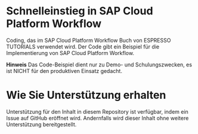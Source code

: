 # Schnelleinstieg in SAP Cloud Platform Workflow
Coding, das im SAP Cloud Platform Workflow Buch von ESPRESSO TUTORIALS verwendet wird. Der Code gibt ein Beispiel für die Implementierung von SAP Cloud Platform Workflow.

**Hinweis** Das Code-Beispiel dient nur zu Demo- und Schulungszwecken, es ist NICHT für den produktiven Einsatz gedacht.

# Wie Sie Unterstützung erhalten
Unterstützung für den Inhalt in diesem Repository ist verfügbar, indem ein Issue auf GitHub eröffnet wird. Andernfalls wird dieser Inhalt ohne weitere Unterstützung bereitgestellt.
